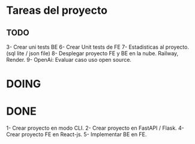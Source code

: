 # Tareas del proyecto

## TODO
3- Crear uni tests BE
6- Crear Unit tests de FE
7- Estadisticas al proyecto. (sql lite / json file)
8- Desplegar proyecto FE y BE en la nube. Railway, Render.
9- OpenAi: Evaluar caso uso open source.

# DOING

# DONE 
1- Crear proyecto en modo CLI.
2- Crear proyecto en FastAPI / Flask.
4- Crear proyecto FE en React-js.
5- Implementar BE en FE.

